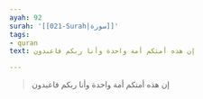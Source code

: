 ```yaml
---
ayah: 92
surah: '[[021-Surah|سورة]]'
tags:
- quran
text: إن هذه أمتكم أمة واحدة وأنا ربكم فاعبدون

---
```

> إن هذه أمتكم أمة واحدة وأنا ربكم فاعبدون
